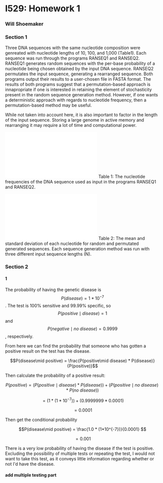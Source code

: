 # I529: Homework 1

### Will Shoemaker

### Section 1

Three DNA sequences with the same nucleotide composition were genreated with nucleotide lengths of 10, 100, and 1,000 (Table1). Each sequence was run through the programs RANSEQ1 and RANSEQ2. RANSEQ1 generates random sequences with the per-base probability of a nucleotide being chosen obtained by the input DNA sequence. RANSEQ2 permutates the input sequence, generating a rearranged sequence. Both programs output their results to a user-chosen file in FASTA format. The results of both programs suggest that a permutation-based approach is innapropriate if one is interested in retaining the element of stochasticity present in the random sequence generation method. However, if one wants a deterministic approach with regards to nucleotide frequency, then a permutation-based method may be useful. 

While not taken into account here, it is also important to factor in the length of the input sequence. Storing a large genome in active memory and rearranging it may require a lot of time and computational power. 

![My Figure](input_table_cropped.pdf)
Table 1: The nucleotide frequencies of the DNA sequence used as input in the programs RANSEQ1 and RANSEQ2. 



![My Figure](freq_table_cropped.pdf)
Table 2: The mean and standard deviation of each nucleotide for random and permutated generated sequences. Each sequence generation method was run with three different input sequence lengths (N). 


### Section 2

#### 1

The probability of having the genetic disease is $$P(disease) = 1*10^{-7} $$. The test is 100% sensitive and 99.99% specific, so $$ P(positive\mid disease ) = 1$$ and $$P(negative\mid no\; disease ) = 0.9999$$, respectively.

From here we can find the probability that someone who has gotten a positive result on the test has the disease. 

$$P(disease\mid positive) = \frac{P(positive\mid disease) * P(disease)}{P(positive)}$$

Then calculate the probability of a positive result:

$$P(positive) = (P(positive\mid disease) * P( disease))  +  (P(positive\mid no\; disease) * P(no\; disease))$$

$$ = (1* (1*10^{-7})) + (0.9999999 * 0.0001) $$


$$ = 0.0001$$

Then get the conditional probability

$$P(disease\mid positive) = \frac{1.0 * (1*10^{-7})}{0.0001} $$

$$  = 0.001 $$

There is a very low probability of having the disease if the test is positive. Excluding the possibility of multiple tests or repeating the test, I would not want to take this test, as it conveys little information regarding whether or not I'd have the disease.

#### add multiple testing part

